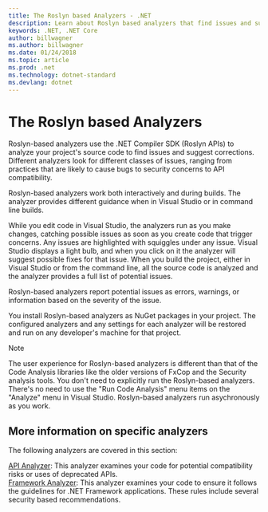 ```yaml
---
title: The Roslyn based Analyzers - .NET
description: Learn about Roslyn based analyzers that find issues and suggest fixes for those issues.
keywords: .NET, .NET Core
author: billwagner
ms.author: billwagner
ms.date: 01/24/2018
ms.topic: article
ms.prod: .net
ms.technology: dotnet-standard
ms.devlang: dotnet
---
```


# The Roslyn based Analyzers

Roslyn-based analyzers use the .NET Compiler SDK (Roslyn APIs) to analyze your project's source code to find issues and suggest corrections. Different analyzers look for different classes of issues, ranging from practices that are likely to cause bugs to security concerns to API compatibility.

Roslyn-based analyzers work both interactively and during builds. The analyzer provides different guidance when in Visual Studio or in command line builds.

While you edit code in Visual Studio, the analyzers run as you make changes, catching possible issues as soon as you create code that trigger concerns. Any issues are highlighted with squiggles under any issue. Visual Studio displays a light bulb, and when you click on it the analyzer will suggest possible fixes for that issue. When you build the project, either in Visual Studio or from the command line, all the source code is analyzed and the analyzer provides a full list of potential issues.

Roslyn-based analyzers report potential issues as errors, warnings, or information based on the severity of the issue.

You install Roslyn-based analyzers as NuGet packages in your project. The configured analyzers and any settings for each analyzer will be restored and run on any developer's machine for that project.

> [!NOTE]
> The user experience for Roslyn-based analyzers is different than that of the Code Analysis libraries like the older versions of FxCop and the Security analysis tools.  You don't need to explicitly run the Roslyn-based analyzers. There's no need to use the "Run Code Analysis" menu items on the "Analyze" menu in Visual Studio. Roslyn-based analyzers run asychronously as you work. 

## More information on specific analyzers

The following analyzers are covered in this section:

[API Analyzer](api-analyzer.md): This analyzer examines your code for potential compatibility risks or uses of deprecated APIs.    
[Framework Analyzer](framework-analyzer.md): This analyzer examines your code to ensure it follows the guidelines for .NET Framework applications. These rules include several security based recommendations.
